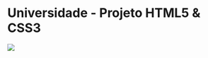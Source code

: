 # Universidade - Projeto HTML5 & CSS3

![](https://github.com/isaias0rt0n/university-css/blob/main/demo/20210531_214541.gif)
